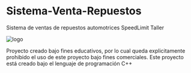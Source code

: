 # Sistema-Venta-Repuestos
Sistema de ventas de repuestos automotrices SpeedLimit Taller

![logo](https://user-images.githubusercontent.com/44457989/47531450-ed0d3980-d86a-11e8-8469-fe624eeb27a2.png)

Proyecto creado bajo fines educativos, por lo cual queda explicitamente prohibido el uso de este proyecto bajo fines comerciales.
Este proyecto está creado bajo el lenguaje de programación C++
